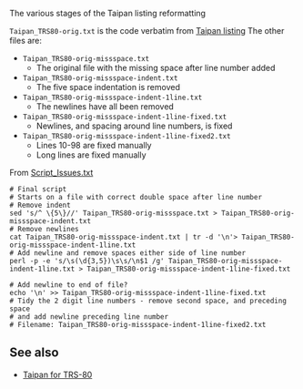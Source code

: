 The various stages of the Taipan listing reformatting

`Taipan_TRS80-orig.txt` is the code verbatim from [Taipan listing](https://taipangame.com/BASIC.txt)
The other files are: 
- `Taipan_TRS80-orig-missspace.txt`
  - The original file with the missing space after line number added
- `Taipan_TRS80-orig-missspace-indent.txt`
  - The five space indentation is removed
- `Taipan_TRS80-orig-missspace-indent-1line.txt`
  - The newlines have all been removed
- `Taipan_TRS80-orig-missspace-indent-1line-fixed.txt`
  - Newlines, and spacing around line numbers, is fixed
- `Taipan_TRS80-orig-missspace-indent-1line-fixed2.txt`
  - Lines 10-98 are fixed manually
  - Long lines are fixed manually

From [Script_Issues.txt](https://github.com/greenonline/TRS80Taipan/blob/main/Listings/TRS80%20Taipan%20script%20issues.txt)
```none
# Final script
# Starts on a file with correct double space after line number
# Remove indent
sed 's/^ \{5\}//' Taipan_TRS80-orig-missspace.txt > Taipan_TRS80-orig-missspace-indent.txt 
# Remove newlines
cat Taipan_TRS80-orig-missspace-indent.txt | tr -d '\n'> Taipan_TRS80-orig-missspace-indent-1line.txt 
# Add newline and remove spaces either side of line number
perl -p -e 's/\s(\d{3,5})\s\s/\n$1 /g' Taipan_TRS80-orig-missspace-indent-1line.txt > Taipan_TRS80-orig-missspace-indent-1line-fixed.txt 

# Add newline to end of file?
echo '\n' >> Taipan_TRS80-orig-missspace-indent-1line-fixed.txt
# Tidy the 2 digit line numbers - remove second space, and preceding space 
# and add newline preceding line number
# Filename: Taipan_TRS80-orig-missspace-indent-1line-fixed2.txt
```

## See also

- [Taipan for TRS-80](https://gr33nonline.wordpress.com/2024/12/23/taipan-for-trs-80/)
